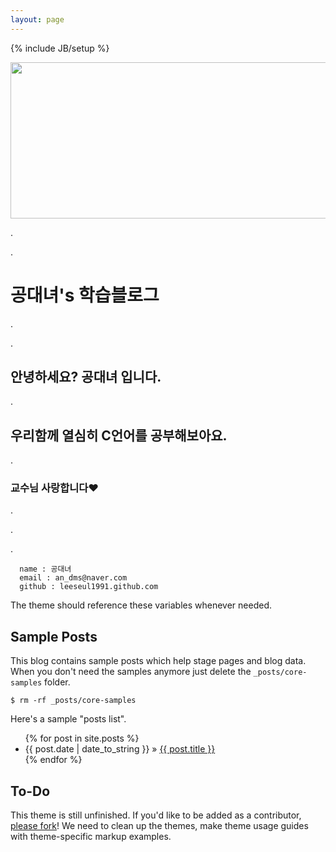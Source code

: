 ```yaml
---
layout: page
---
```

{% include JB/setup %}

<img src="http://cfile23.uf.tistory.com/image/172A0B3950641DAB264C91" width = "900" height = "250">


<div>
<p>.</p>
<p>.</p>
<h1>      공대녀's 학습블로그 </h1>
<p>.</p>
<p>.</p>
<h2>      안녕하세요? 공대녀 입니다.</h2>
<p>.</p>
<h2>      우리함께 열심히 C언어를 공부해보아요.</h2>
<p>.</p>
<h3>      교수님 사랑합니다♥</h3>
<p>.</p>
<p>.</p>
<p>.</p>
</div>






     
      name : 공대녀
      email : an_dms@naver.com
      github : leeseul1991.github.com

The theme should reference these variables whenever needed.
    
## Sample Posts

This blog contains sample posts which help stage pages and blog data.
When you don't need the samples anymore just delete the `_posts/core-samples` folder.

    $ rm -rf _posts/core-samples

Here's a sample "posts list".

<ul class="posts">
  {% for post in site.posts %}
    <li><span>{{ post.date | date_to_string }}</span> &raquo; <a href="{{ BASE_PATH }}{{ post.url }}">{{ post.title }}</a></li>
  {% endfor %}
</ul>

## To-Do

This theme is still unfinished. If you'd like to be added as a contributor, [please fork](http://github.com/plusjade/jekyll-bootstrap)!
We need to clean up the themes, make theme usage guides with theme-specific markup examples.


